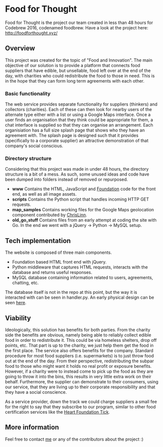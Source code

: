 # Food for Thought
Food for Thought is the project our team created in less than 48 hours for Codebrew 2016, codenamed foodbrew.
Have a look at the project here: http://foodforthought.xyz/

## Overview
This project was created for the topic of "Food and Innovation".
The main objective of our solution is to provide a platform that connects food suppliers that have edible, but unsellable, food left over at the end of the day, with charities who could redistribute the food to those in need.
This is in the hope that they can form long term agreements with each other.

### Basic functionality
The web service provides separate functionality for suppliers (thinkers) and collectors (charities). Each of these can then look for nearby users of the alternate type either with a list or using a Google Maps interface.
Once a user finds an organisation that they think could be appropriate for them, a chat interface is supplied so that they can organise an arrangement.
Each organisiation has a full size splash page that shows who they have an agreement with.
The splash page is designed such that it provides (specifically to a corporate supplier) an attractive demonstration of that company's social conscious.

### Directory structure
Considering that this project was made in under 48 hours, the directory structure is a bit of a mess. As such, some unused ideas and code have been dumped into folders instead of removed or repurposed.

- **www** Contains the HTML, JavaScript and [Foundation](http://foundation.zurb.com/) code for the front end, as well as all image assets.
- **scripts** Contains the Python script that handles incoming HTTP GET requests.
- **map_samples** Contains working files for the Google Maps geolocation component contributed by [ChrisLinn](https://github.com/ChrisLinn).
- **old_go_stuff** Contains files from an early attempt at coding the site with Go. In the end we went with a jQuery -> Python -> MySQL setup.

## Tech implementation
The website is composed of three main components.

- Foundation based HTML front end with jQuery.
- Python middleware that captures HTML requests, interacts with the database and returns useful responses.
- MySQL database containing information related to users, agreements, chatting, etc.

The database itself is not in the repo at this point, but the way it is interacted with can be seen in handler.py.
An early physical design can be seen [here](https://www.dropbox.com/s/ew08qykyukjhhqb/early_database_physical_design.jpg?dl=0).

## Viability
Ideologically, this solution has benefits for both parties.
From the charity side the benefits are obvious, namely being able to reliably collect edible food in order to redistribute it. This could be via homeless shelters, drop off points, etc. That part is up to the charity, we just help them get the food in the first place.
The service also offers benefits for the company. Standard procedure for most food suppliers (i.e. supermarkets) is to just throw food out at the end of the day.
From their perspective, redistributing the subpar food to those who might want it holds no real profit or exposure benefits.
However, if a charity were to instead come to pick up the food as they are going to throw it into the bins, this results in very little extra work on their behalf.
Furthermore, the supplier can demonstrate to their consumers, using our service, that they are living up to their corporate responsibility and that they have a social conscience.

As a service provider, down the track we could charge suppliers a small fee for the right to say that they subscribe to our program, similar to other food certification services like the [Heart Foundation Tick](http://heartfoundation.org.au/healthy-eating/heart-foundation-tick).

## More information
Feel free to contact [me](https://github.com/banool) or any of the contributors about the project :)
